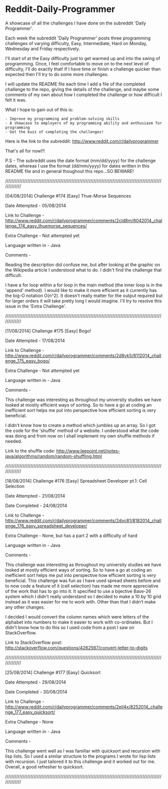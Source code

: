 Reddit-Daily-Programmer
=======================

A showcase of all the challenges I have done on the subreddit 'Daily Programmer'.

Each week the subreddit 'Daily Programmer' posts three programming challenges of varying difficulty, Easy, Intermediate, Hard on Monday, Wednesday and Friday respectively.

I'll start of at the Easy difficulty just to get warmed up and into the swing of programming. Once, I feel comfortable to move on to the next level of difficulty, I'll do exactly that! If I have time or finish a challenge quicker than expected then I'll try to do some more challenges.

I will update the README file each time I add a file of the completed challenge to the repo, giving the details of the challenge, and maybe some comments of my own about how I completed the challenge or how difficult I felt it was.

What I hope to gain out of this is:

    - Improve my programming and problem-solving skills
    - A showcase to employers of my programming ability and enthusiasm for programming
    - Get the buzz of completing the challenges!
  
Here is the link to the subreddit: http://www.reddit.com/r/dailyprogrammer

That's all for now!!!

P.S - The subreddit uses the date format (mm/dd/yyyy) for the challenge dates, whereas I use the format (dd/mm/yyyy) for dates written in this README file and in general thoughout this repo...SO BEWARE!

/////////////////////////////////////////////////////////////////////////////////////////////////////////////

[04/08/2014] Challenge #174 [Easy] Thue-Morse Sequences

Date Attempted - 05/08/2014

Link to Challenge - http://www.reddit.com/r/dailyprogrammer/comments/2cld8m/8042014_challenge_174_easy_thuemorse_sequences/

Extra Challenge - Not attempted yet 

Language written in - Java

Comments -  

Reading the description did confuse me, but after looking at the graphic on the Wikipedia article I understood what to do. I didn't find the challenge that difficult. 

I have a for loop within a for loop in the main method (the inner loop is in the 'append' method). I would like to make it more efficient as it currently has the big-O notation O(n^2). It doesn't really matter for the output required but for larger orders it will take pretty long I would imagine. I'll try to resolve this issue in the 'Extra Challenge'.

/////////////////////////////////////////////////////////////////////////////////////////////////////////////

[11/08/2014] Challenge #175 [Easy] Bogo!

Date Attempted - 17/08/2014

Link to Challenge - http://www.reddit.com/r/dailyprogrammer/comments/2d8yk5/8112014_challenge_175_easy_bogo/

Extra Challenge - Not attempted yet 

Language written in - Java

Comments -  

This challenge was interesting as throughout my university studies we have looked at mostly efficient ways of sorting. So to have a go at coding an inefficient sort helps me put into perspective how efficient sorting is very beneficial.

I didn't know how to create a method which jumbles up an array. So I got the code for the 'shuffle' method of a website. I understood what the code was doing and from now on I shall implement my own shuffle methods if needed. 

Link to the shuffle code: http://www.leepoint.net/notes-java/algorithms/random/random-shuffling.html

/////////////////////////////////////////////////////////////////////////////////////////////////////////////

[18/08/2014] Challenge #176 [Easy] Spreadsheet Developer pt.1: Cell Selection 

Date Attempted - 21/08/2014

Date Completed - 24/08/2014

Link to Challenge - http://www.reddit.com/r/dailyprogrammer/comments/2dvc81/8182014_challenge_176_easy_spreadsheet_developer/

Extra Challenge  - None, but has a part 2 with a difficulty of hard 

Language written in - Java

Comments -  

This challenge was interesting as throughout my university studies we have looked at mostly efficient ways of sorting. So to have a go at coding an inefficient sort helps me put into perspective how efficient sorting is very beneficial.
This challenge was fun as I have used spread sheets before and to now code a feature of it (cell selection) has made me more appreciative of the work that has to go into it. It specified to use a bijective Base-26 system which I didn’t really understand so I decided to make a 10 by 10 grid instead as it was easier for me to work with. Other than that I didn’t make any other changes.


I decided I would convert the column names which were letters of the alphabet into numbers to make it easier to work with co-ordinates. But I didn’t know how to do this so I used code from a post I saw on StackOverflow. 


Link to StackOverflow post: http://stackoverflow.com/questions/4262567/convert-letter-to-digits

/////////////////////////////////////////////////////////////////////////////////////////////////////////////

[25/08/2014] Challenge #177 [Easy] Quicksort

Date Attempted - 29/08/2014

Date Completed - 30/08/2014

Link to Challenge - http://www.reddit.com/r/dailyprogrammer/comments/2ejl4x/8252014_challenge_177_easy_quicksort/

Extra Challenge  - None

Language written in - Java

Comments - 

This challenge went well as I was familiar with quicksort and recursion with lisp lists. So I used a similar structure to the programs I wrote for lisp lists with recursion. I just tailored it to this challenge and it worked out for me. Overall, a good refresher to quicksort.

/////////////////////////////////////////////////////////////////////////////////////////////////////////////
